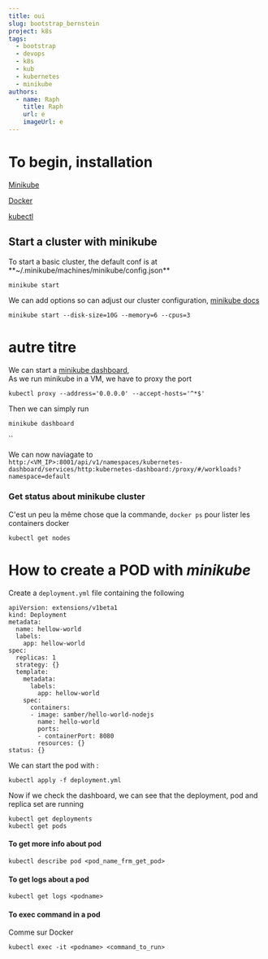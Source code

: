 ```yaml
---
title: oui
slug: bootstrap_bernstein
project: k8s
tags:
  - bootstrap
  - devops
  - k8s
  - kub
  - kubernetes
  - minikube
authors:
  - name: Raph
    title: Raph
    url: e
    imageUrl: e
---
```

# To begin, installation

[Minikube](https://kubernetes.io/fr/docs/tasks/tools/install-minikube/) 

[Docker](https://docs.docker.com/engine/install/debian/)

[kubectl](https://kubernetes.io/fr/docs/tasks/tools/install-kubectl/)

## Start a cluster with minikube[](https://kubernetes.io/fr/docs/tasks/tools/install-kubectl/)

To start a basic cluster, the default conf is at \*\*~/.minikube/machines/minikube/config.json\*\*

```
minikube start
```

We can add options so can adjust our cluster configuration, [minikube docs](https://minikube.sigs.k8s.io/docs/commands/start/)

```
minikube start --disk-size=10G --memory=6 --cpus=3
```

# autre titre

We can start a [minikube dashboard](https://minikube.sigs.k8s.io/docs/commands/dashboard/), ⁣\
As we run minikube in a VM, we have to proxy the port

```
kubectl proxy --address='0.0.0.0' --accept-hosts='^*$'
```

Then we can simply run

```
minikube dashboard
```

``

We can now naviagate to `http:/<VM_IP>:8001/api/v1/namespaces/kubernetes-dashboard/services/http:kubernetes-dashboard:/proxy/#/workloads?namespace=default`

### Get status about minikube cluster

C'est un peu la même chose que la commande, `docker ps` pour lister les containers docker

```
kubectl get nodes
```

# How to create a POD with *minikube*

Create a `deployment.yml` file containing the following

```
apiVersion: extensions/v1beta1
kind: Deployment
metadata:
  name: hellow-world
  labels:
    app: hellow-world
spec:
  replicas: 1
  strategy: {}
  template:
    metadata:
      labels:
        app: hellow-world
    spec:
      containers:
      - image: samber/hello-world-nodejs
        name: hello-world
        ports:
        - containerPort: 8080
        resources: {}
status: {}
```

We can start the pod with :

```
kubectl apply -f deployment.yml
```

Now if we check the dashboard, we can see that the deployment, pod and replica set are running

```
kubectl get deployments
kubectl get pods
```

#### To get more info about pod

```shell
kubectl describe pod <pod_name_frm_get_pod>
```

#### To get logs about a pod

```
kubectl get logs <podname>
```

#### To exec command in a pod

Comme sur Docker

```
kubectl exec -it <podname> <command_to_run>
```
